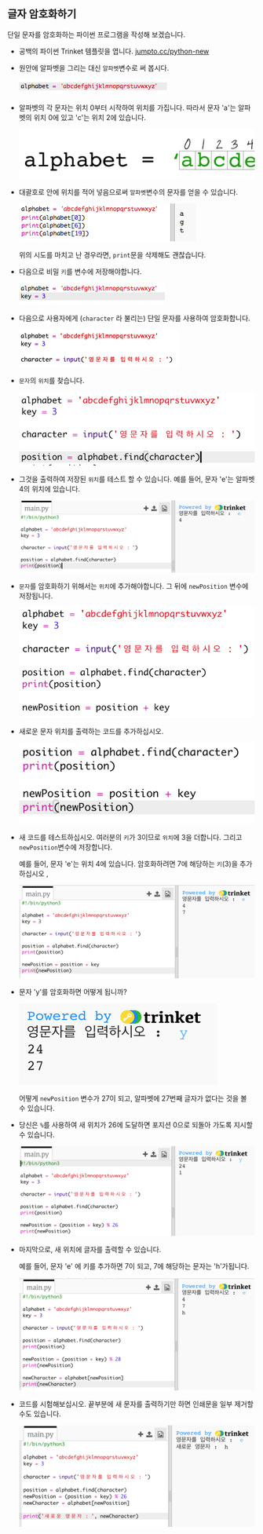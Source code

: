 ## 글자 암호화하기

단일 문자를 암호화하는 파이썬 프로그램을 작성해 보겠습니다.

+ 공백의 파이썬 Trinket 템플릿을 엽니다. <a href="http://jumpto.cc/python-new" target="_blank"> jumpto.cc/python-new </a>

+ 원안에 알파벳을 그리는 대신 `알파벳`변수로 써 봅시다.
    
    ![스크린샷](images/messages-alphabet.png)

+ 알파벳의 각 문자는 위치 0부터 시작하여 위치를 가집니다. 따라서 문자 'a'는 알파벳의 위치 0에 있고 'c'는 위치 2에 있습니다.
    
    ![스크린샷](images/messages-array.png)

+ 대괄호로 안에 위치를 적어 넣음으로써 `알파벳`변수의 문자를 얻을 수 있습니다.
    
    ![스크린샷](images/messages-alphabet-array.png)
    
    위의 시도를 마치고 난 경우라면, `print`문을 삭제해도 괜찮습니다.

+ 다음으로 비밀 `키`를 변수에 저장해야합니다.
    
    ![스크린샷](images/messages-key.png)

+ 다음으로 사용자에게 (`character` 라 불리는) 단일 문자를 사용하여 암호화합니다.
    
    ![스크린샷](images/messages-character.png)

+ `문자`의 `위치`를 찾습니다.
    
    ![스크린샷](images/messages-position.png)

+ 그것을 출력하여 저장된 `위치`를 테스트 할 수 있습니다. 예를 들어, 문자 'e'는 알파벳 4의 위치에 있습니다.
    
    ![스크린샷](images/messages-position-test.png)

+ `문자`를 암호화하기 위해서는 `위치`에 추가해야합니다. 그 뒤에 `newPosition` 변수에 저장됩니다.
    
    ![스크린샷](images/messages-newposition.png)

+ 새로운 문자 위치를 출력하는 코드를 추가하십시오.
    
    ![스크린샷](images/messages-newposition-print.png)

+ 새 코드를 테스트하십시오. 여러분의 `키`가 3이므로 `위치`에 3을 더합니다. 그리고 `newPosition`변수에 저장합니다.
    
    예를 들어, 문자 'e'는 위치 4에 있습니다. 암호화하려면 7에 해당하는 `키`(3)을 추가하십시오 ,
    
    ![스크린샷](images/messages-newposition-test.png)

+ 문자 'y'를 암호화하면 어떻게 됩니까?
    
    ![스크린샷](images/messages-modulus-bug.png)
    
    어떻게 `newPosition` 변수가 27이 되고, 알파벳에 27번째 글자가 없다는 것을 볼 수 있습니다.

+ 당신은 `%`를 사용하여 새 위치가 26에 도달하면 포지션 0으로 되돌아 가도록 지시할 수 있습니다.
    
    ![스크린샷](images/messages-modulus.png)

+ 마지막으로, 새 위치에 글자를 출력할 수 있습니다.
    
    예를 들어, 문자 'e' 에 키를 추가하면 7이 되고, 7에 해당하는 문자는 'h'가됩니다.
    
    ![스크린샷](images/messages-newcharacter.png)

+ 코드를 시험해보십시오. 끝부분에 새 문자를 출력하기만 하면 인쇄문을 일부 제거할 수도 있습니다.
    
    ![스크린샷](images/messages-enc-test.png)